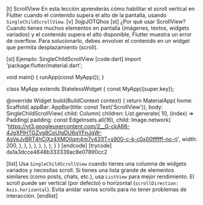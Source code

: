 [t] ScrollView
En esta lección aprenderás cómo habilitar el scroll vertical en Flutter cuando el contenido supera el alto de la pantalla, usando `SingleChildScrollView`.
[v] 3ojpJOTQhos
[st] ¿Por qué usar ScrollView?
Cuando tienes muchos elementos en pantalla (imágenes, textos, widgets variados) y el contenido supera el alto disponible, Flutter muestra un error de overflow. Para solucionarlo, debes envolver el contenido en un widget que permita desplazamiento (scroll).

[st] Ejemplo: SingleChildScrollView
[code:dart]
import 'package:flutter/material.dart';

void main() {
  runApp(const MyApp());
}

class MyApp extends StatelessWidget {
  const MyApp({super.key});

  @override
  Widget build(BuildContext context) {
    return MaterialApp(
      home: Scaffold(
        appBar: AppBar(title: const Text('ScrollView')),
        body: SingleChildScrollView(
          child: Column(
            children: List.generate(
              10,
              (index) => Padding(
                padding: const EdgeInsets.all(16),
                child: Image.network(
                  'https://yt3.googleusercontent.com/2__G-ckA66-4JgXPlHTGZvg8CoUIgDU6qYFnJqW-AsVeJvBRT4hCjXz4XMOjIqm4m7v431lT=s900-c-k-c0x00ffffff-no-rj',
                  width: 200,
                ),
              ),
            ),
          ),
        ),
      ),
    );
  }
}
[endcode]
[trycode] da1a3dcce4648b333339ac8e07890cc2

[list]
Usa `SingleChildScrollView` cuando tienes una columna de widgets variados y necesitas scroll.
Si tienes una lista grande de elementos similares (como posts, chats, etc.), usa `ListView` para mejor rendimiento.
El scroll puede ser vertical (por defecto) o horizontal (`scrollDirection: Axis.horizontal`).
Evita anidar varios scrolls para no tener problemas de interacción.
[endlist]
